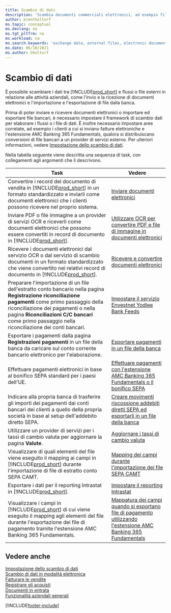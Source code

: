 ```yaml
---
title: Scambio di dati
description: 'Scambia documenti commerciali elettronici, ad esempio file bancari, tra Business Central e parti esterne.'
author: brentholtorf
ms.topic: conceptual
ms.devlang: na
ms.tgt_pltfrm: na
ms.workload: na
ms.search.keywords: 'exchange data, external files, electronic documents, AMC Banking, OCT, SEPA'
ms.date: 06/10/2021
ms.author: bholtorf
---
```

# Scambio di dati
È possibile scambiare i dati tra [!INCLUDE[prod_short](includes/prod_short.md)] e flussi o file esterni in relazione alle attività aziendali, come l'invio e la ricezione di documenti elettronici e l'importazione e l'esportazione di file dalla banca.  

Prima di poter inviare e ricevere documenti elettronici o importare ed esportare file bancari, è necessario impostare il framework di scambio dati per elaborare i flussi o i file di dati. È inoltre necessario impostare aree correlate, ad esempio i clienti a cui si inviano fatture elettroniche e l'estensione AMC Banking 365 Fundamentals, qualora si distribuiscano conversioni di file bancari a un provider di servizi esterno. Per ulteriori informazioni, vedere [Impostazione dello scambio di dati](across-set-up-data-exchange.md).  

 Nella tabella seguente viene descritta una sequenza di task, con collegamenti agli argomenti che li descrivono.  

|**Task**|**Vedere**|  
|------------|-------------|  
|Convertire i record del documento di vendita in [!INCLUDE[prod_short](includes/prod_short.md)] in un formato standardizzato e inviarli come documenti elettronici che i clienti possono ricevere nel proprio sistema.|[Inviare documenti elettronici](sales-how-to-send-electronic-documents.md)|  
|Inviare PDF o file immagine a un provider di servizi OCR e riceverli come documenti elettronici che possono essere convertiti in record di documento in [!INCLUDE[prod_short](includes/prod_short.md)].|[Utilizzare OCR per convertire PDF e file di immagine in documenti elettronici](across-how-use-ocr-pdf-images-files.md)|  
|Ricevere i documenti elettronici dal servizio OCR o dal servizio di scambio documenti in un formato standardizzato che viene convertito nei relativi record di documento in [!INCLUDE[prod_short](includes/prod_short.md)].|[Ricevere e convertire documenti elettronici](purchasing-how-to-receive-and-convert-electronic-documents.md)|  
|Preparare l'importazione di un file dell'estratto conto bancario nella pagina **Registrazione riconciliazione pagamenti** come primo passaggio della riconciliazione dei pagamenti o nella pagina **Riconciliazioni C/C bancari** come primo passaggio nella riconciliazione dei conti bancari.|[Impostare il servizio Envestnet Yodlee Bank Feeds](bank-how-setup-bank-statement-service.md)|  
|Esportare i pagamenti dalla pagina **Registrazioni pagamenti** in un file della banca da caricare sul conto corrente bancario elettronico per l'elaborazione.|[Esportare pagamenti in un file della banca](finance-make-payments-with-bank-data-conversion-service-or-sepa-credit-transfer.md#exporting-payments-to-a-bank-file)|
|Effettuare pagamenti elettronici in base al bonifico SEPA standard per i paesi dell'UE.|[Effettuare pagamenti con l'estensione AMC Banking 365 Fundamentals o il bonifico SEPA](finance-make-payments-with-bank-data-conversion-service-or-sepa-credit-transfer.md)|  
|Indicare alla propria banca di trasferire gli importi dei pagamenti dai conti bancari dei clienti a quello della propria società in base al setup dell'addebito diretto SEPA.|[Creare movimenti riscossione addebiti diretti SEPA ed esportarli in un file della banca](finance-collect-payments-with-sepa-direct-debit.md#creating-sepa-direct-debit-collection-entries-and-export-to-a-bank-file)|  
|Utilizzare un provider di servizi per i tassi di cambio valuta per aggiornare la pagina **Valute**.|[Aggiornare i tassi di cambio valuta](finance-how-update-currencies.md)|  
|Visualizzare di quali elementi del file viene eseguito il mapping ai campi in [!INCLUDE[prod_short](includes/prod_short.md)] durante l'importazione di file di estratto conto SEPA CAMT.|[Mapping dei campi durante l'importazione dei file SEPA CAMT](across-field-mapping-when-importing-sepa-camt-files.md)|  
|Esportare i dati per il reporting Intrastat in [!INCLUDE[prod_short](includes/prod_short.md)].|[Impostare il reporting Intrastat](finance-how-setup-report-intrastat.md)|
|Visualizzare i campi in [!INCLUDE[prod_short](includes/prod_short.md)] di cui viene eseguito il mapping agli elementi del file durante l'esportazione dei file di pagamento tramite l'estensione AMC Banking 365 Fundamentals.|[Mappatura dei campi quando si esportano file di pagamento utilizzando l'estensione AMC Banking 365 Fundamentals](across-field-mapping-when-exporting-payment-files-using-bank-data-conversion-service.md)|  

## Vedere anche  
[Impostazione dello scambio di dati](across-set-up-data-exchange.md)  
[Scambio di dati in modalità elettronica](across-data-exchange.md)  
[Fatturare le vendite](sales-how-invoice-sales.md)   
[Registrare gli acquisti](purchasing-how-record-purchases.md)  
[Documenti in entrata](across-income-documents.md)  
[Funzionalità aziendali generali](ui-across-business-areas.md)  


[!INCLUDE[footer-include](includes/footer-banner.md)]
